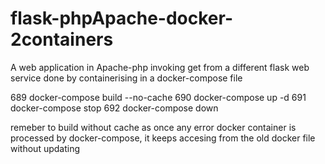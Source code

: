 # flask-phpApache-docker-2containers
A web application in Apache-php invoking get from a different flask web service done by containerising in a docker-compose file


  689  docker-compose build --no-cache
  690  docker-compose up -d
  691  docker-compose stop
  692  docker-compose down

remeber to build without cache as once any error docker container is processed by docker-compose, it keeps accesing from the old docker file without updating
